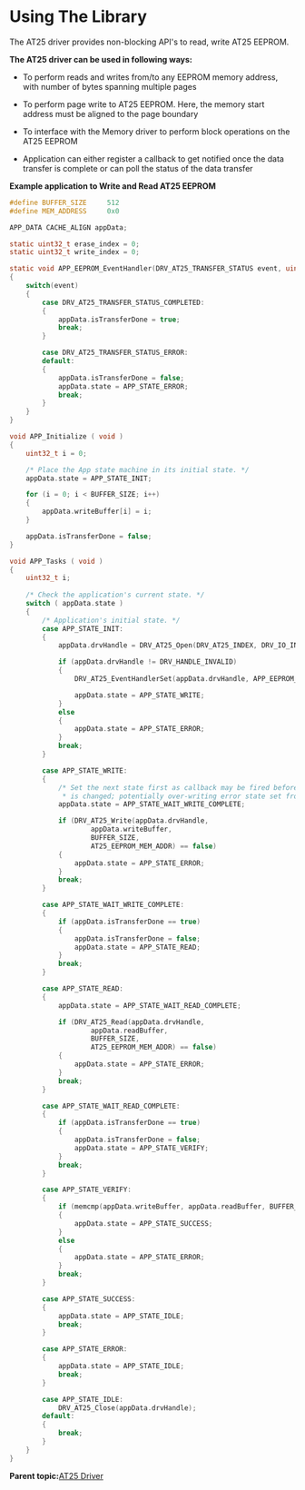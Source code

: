 # Using The Library

The AT25 driver provides non-blocking API's to read, write AT25 EEPROM.

**The AT25 driver can be used in following ways:**

-   To perform reads and writes from/to any EEPROM memory address, with number of bytes spanning multiple pages

-   To perform page write to AT25 EEPROM. Here, the memory start address must be aligned to the page boundary

-   To interface with the Memory driver to perform block operations on the AT25 EEPROM

-   Application can either register a callback to get notified once the data transfer is complete or can poll the status of the data transfer


**Example application to Write and Read AT25 EEPROM**

```c
#define BUFFER_SIZE     512
#define MEM_ADDRESS     0x0

APP_DATA CACHE_ALIGN appData;

static uint32_t erase_index = 0;
static uint32_t write_index = 0;

static void APP_EEPROM_EventHandler(DRV_AT25_TRANSFER_STATUS event, uintptr_t context)
{
    switch(event)
    {
        case DRV_AT25_TRANSFER_STATUS_COMPLETED:
        {
            appData.isTransferDone = true;
            break;
        }

        case DRV_AT25_TRANSFER_STATUS_ERROR:
        default:
        {
            appData.isTransferDone = false;
            appData.state = APP_STATE_ERROR;
            break;
        }
    }
}

void APP_Initialize ( void )
{
    uint32_t i = 0;

    /* Place the App state machine in its initial state. */
    appData.state = APP_STATE_INIT;

    for (i = 0; i < BUFFER_SIZE; i++)
    {
        appData.writeBuffer[i] = i;
    }

    appData.isTransferDone = false;
}

void APP_Tasks ( void )
{
    uint32_t i;
    
    /* Check the application's current state. */
    switch ( appData.state )
    {
        /* Application's initial state. */
        case APP_STATE_INIT:
        {
            appData.drvHandle = DRV_AT25_Open(DRV_AT25_INDEX, DRV_IO_INTENT_READWRITE);

            if (appData.drvHandle != DRV_HANDLE_INVALID)
            {
                DRV_AT25_EventHandlerSet(appData.drvHandle, APP_EEPROM_EventHandler, 0);

                appData.state = APP_STATE_WRITE;
            }
            else
            {
                appData.state = APP_STATE_ERROR;
            }
            break;
        }

        case APP_STATE_WRITE:
        {
            /* Set the next state first as callback may be fired before the state
             * is changed; potentially over-writing error state set from the callback */
            appData.state = APP_STATE_WAIT_WRITE_COMPLETE;

            if (DRV_AT25_Write(appData.drvHandle,
                    appData.writeBuffer,
                    BUFFER_SIZE,
                    AT25_EEPROM_MEM_ADDR) == false)
            {
                appData.state = APP_STATE_ERROR;
            }
            break;
        }

        case APP_STATE_WAIT_WRITE_COMPLETE:
        {
            if (appData.isTransferDone == true)
            {
                appData.isTransferDone = false;
                appData.state = APP_STATE_READ;
            }
            break;
        }

        case APP_STATE_READ:
        {
            appData.state = APP_STATE_WAIT_READ_COMPLETE;

            if (DRV_AT25_Read(appData.drvHandle,
                    appData.readBuffer,
                    BUFFER_SIZE,
                    AT25_EEPROM_MEM_ADDR) == false)
            {
                appData.state = APP_STATE_ERROR;
            }
            break;
        }

        case APP_STATE_WAIT_READ_COMPLETE:
        {
            if (appData.isTransferDone == true)
            {
                appData.isTransferDone = false;
                appData.state = APP_STATE_VERIFY;
            }
            break;
        }

        case APP_STATE_VERIFY:
        {
            if (memcmp(appData.writeBuffer, appData.readBuffer, BUFFER_SIZE ) == 0)
            {
                appData.state = APP_STATE_SUCCESS;
            }
            else
            {
                appData.state = APP_STATE_ERROR;
            }
            break;
        }

        case APP_STATE_SUCCESS:
        {
            appData.state = APP_STATE_IDLE;
            break;
        }

        case APP_STATE_ERROR:
        {
            appData.state = APP_STATE_IDLE;
            break;
        }

        case APP_STATE_IDLE:
            DRV_AT25_Close(appData.drvHandle);
        default:
        {
            break;
        }
    }
}

```

**Parent topic:**[AT25 Driver](GUID-78C407C0-91E3-468C-9D3A-F01AF5A9CCB9.md)

